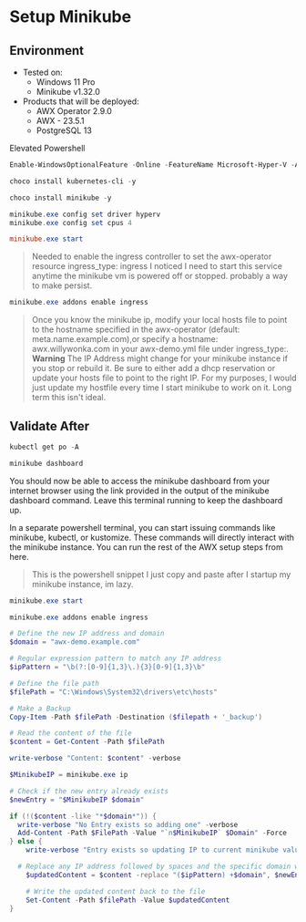 # Setup Minikube

## Environment

- Tested on:
  - Windows 11 Pro
  - Minikube v1.32.0
- Products that will be deployed:
  - AWX Operator 2.9.0
  - AWX - 23.5.1
  - PostgreSQL 13

Elevated Powershell

```powershell
Enable-WindowsOptionalFeature -Online -FeatureName Microsoft-Hyper-V -All

choco install kubernetes-cli -y

choco install minikube -y

minikube.exe config set driver hyperv
minikube.exe config set cpus 4

minikube.exe start
```

> Needed to enable the ingress controller to set the awx-operator resource ingress_type: ingress
> I noticed I need to start this service anytime the minikube vm is powered off or stopped. probably a way to make persist.

```powershell
minikube.exe addons enable ingress
```

> Once you know the minikube ip, modify your local hosts file to point to the hostname specified in the awx-operator (default: meta.name.example.com),or specify a hostname: awx.willywonka.com in your awx-demo.yml file under ingress_type:.
> **Warning** The IP Address might change for your minikube instance if you stop or rebuild it. Be sure to either add a dhcp reservation or update your hosts file to point to the right IP. For my purposes, I would just update my hostfile every time I start minikube to work on it. Long term this isn't ideal.

## Validate After

```powershell
kubectl get po -A

minikube dashboard
```

You should now be able to access the minikube dashboard from your internet browser using the link provided in the output of the minikube dashboard command. Leave this terminal running to keep the dashboard up.

In a separate powershell terminal, you can start issuing commands like minikube, kubectl, or kustomize. These commands will directly interact with the minikube instance. You can run the rest of the AWX setup steps from here.

> This is the powershell snippet I just copy and paste after I startup my minikube instance, im lazy.

```powershell
minikube.exe start

minikube.exe addons enable ingress

# Define the new IP address and domain
$domain = "awx-demo.example.com"

# Regular expression pattern to match any IP address
$ipPattern = "\b(?:[0-9]{1,3}\.){3}[0-9]{1,3}\b"

# Define the file path
$filePath = "C:\Windows\System32\drivers\etc\hosts"

# Make a Backup
Copy-Item -Path $filePath -Destination ($filepath + '_backup')

# Read the content of the file
$content = Get-Content -Path $filePath

write-verbose "Content: $content" -verbose

$MinikubeIP = minikube.exe ip

# Check if the new entry already exists
$newEntry = "$MinikubeIP $domain"

if (!($content -like "*$domain*")) {
  write-verbose "No Entry exists so adding one" -verbose
  Add-Content -Path $FilePath -Value "`n$MinikubeIP` $Domain" -Force
} else {
    write-verbose "Entry exists so updating IP to current minikube value $MinikubeIP" -verbose

  # Replace any IP address followed by spaces and the specific domain with the new IP address
    $updatedContent = $content -replace "($ipPattern) +$domain", $newEntry

    # Write the updated content back to the file
    Set-Content -Path $filePath -Value $updatedContent
}

```
